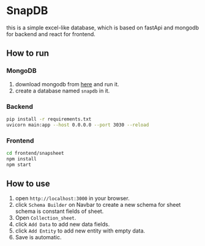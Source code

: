 # SnapDB

this is a simple excel-like database, which is based on fastApi and mongodb for backend
and react for frontend.

## How to run

### MongoDB
1. download mongodb from [here](https://www.mongodb.com/try/download/community) and run it.
2. create a database named `snapdb` in it.

### Backend

```bash
pip install -r requirements.txt
uvicorn main:app --host 0.0.0.0 --port 3030 --reload
```

### Frontend

```bash
cd frontend/snapsheet
npm install
npm start
```

## How to use

1. open `http://localhost:3000` in your browser.
2. click `Schema Builder` on Navbar to create a new schema for sheet schema is constant fields of sheet.
3. Open `Collection_sheet`.
4. click `Add Data` to add new data fields.
5. click `Add Entity` to add new entity with empty data.
6. Save is automatic.